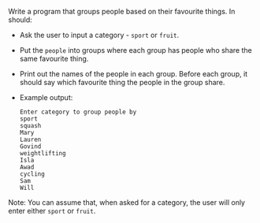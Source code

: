 Write a program that groups people based on their favourite
things. In should:
* Ask the user to input a category - `sport` or `fruit`.
* Put the `people` into groups where each group has people who share
  the same favourite thing.
* Print out the names of the people in each group.  Before each
  group, it should say which favourite thing the people in the group
  share.

* Example output:
  ```
  Enter category to group people by
  sport
  squash
  Mary
  Lauren
  Govind
  weightlifting
  Isla
  Awad
  cycling
  Sam
  Will
  ```

Note: You can assume that, when asked for a category, the user will
only enter either `sport` or `fruit`.
